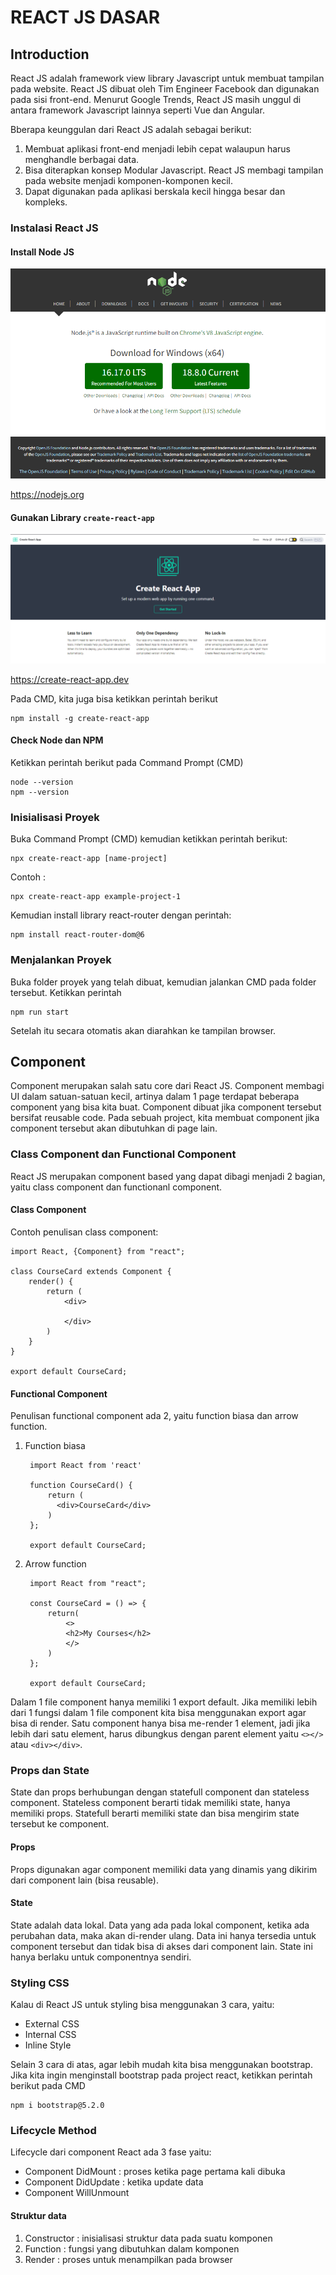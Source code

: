 # REACT JS DASAR
## Introduction
React JS adalah framework view library Javascript untuk membuat tampilan pada website. React JS dibuat oleh Tim Engineer Facebook dan digunakan pada sisi front-end. Menurut Google Trends, React JS masih unggul di antara framework Javascript lainnya seperti Vue dan Angular.

Bberapa keunggulan dari React JS adalah sebagai berikut:

1. Membuat aplikasi front-end menjadi lebih cepat walaupun harus menghandle berbagai data. 
2. Bisa diterapkan konsep Modular Javascript. React JS membagi tampilan pada website menjadi komponen-komponen kecil.
3. Dapat digunakan pada aplikasi berskala kecil hingga besar dan kompleks.

### Instalasi React JS
#### Install Node JS
![](assets/a.PNG)

https://nodejs.org

#### Gunakan Library `create-react-app`
![](assets/b.PNG)

https://create-react-app.dev

Pada CMD, kita juga bisa ketikkan perintah berikut

    npm install -g create-react-app

#### Check Node dan NPM
Ketikkan perintah berikut pada Command Prompt (CMD)
 
    node --version
    npm --version
    
### Inisialisasi Proyek
Buka Command Prompt (CMD) kemudian ketikkan perintah berikut:

    npx create-react-app [name-project]

Contoh :

    npx create-react-app example-project-1

Kemudian install library react-router dengan perintah:

    npm install react-router-dom@6

### Menjalankan Proyek
Buka folder proyek yang telah dibuat, kemudian jalankan CMD pada folder tersebut. Ketikkan perintah

    npm run start

Setelah itu secara otomatis akan diarahkan ke tampilan browser.

## Component
Component merupakan salah satu core dari React JS. Component membagi UI dalam satuan-satuan kecil, artinya dalam 1 page terdapat beberapa component yang bisa kita buat. Component dibuat jika component tersebut bersifat reusable code. Pada sebuah project, kita membuat component jika component tersebut akan dibutuhkan di page lain.

### Class Component dan Functional Component 
React JS merupakan component based yang dapat dibagi menjadi 2 bagian, yaitu class component dan functionanl component.

#### Class Component
Contoh penulisan class component:

    import React, {Component} from "react";

    class CourseCard extends Component {
        render() {
            return (
                <div>

                </div>
            )
        }
    }

    export default CourseCard;

#### Functional Component
Penulisan functional component ada 2, yaitu function biasa dan arrow function.
1. Function biasa
        
        import React from 'react'

        function CourseCard() {
            return (
              <div>CourseCard</div>
            )
        };

        export default CourseCard;

2. Arrow function

        import React from "react";

        const CourseCard = () => {
            return(
                <>
                <h2>My Courses</h2>
                </>
            )
        };

        export default CourseCard;

Dalam 1 file component hanya memiliki 1 export default. Jika memiliki lebih dari 1 fungsi dalam 1 file component kita bisa menggunakan export agar bisa di render. Satu component hanya bisa me-render 1 element, jadi jika lebih dari satu element, harus dibungkus dengan parent element yaitu `<></>` atau `<div></div>`.

### Props dan State 
State dan props berhubungan dengan statefull component dan stateless component. Stateless component berarti tidak memiliki state, hanya memiliki props. Statefull berarti memiliki state dan bisa mengirim state tersebut ke component.

#### Props
Props digunakan agar component memiliki data yang dinamis yang dikirim dari component lain (bisa reusable).

#### State
State adalah data lokal. Data yang ada pada lokal component, ketika ada perubahan data, maka akan di-render ulang. Data ini hanya tersedia untuk component tersebut dan tidak bisa di akses dari component lain. State ini hanya berlaku untuk componentnya sendiri.

### Styling CSS
Kalau di React JS untuk styling bisa menggunakan 3 cara, yaitu:
- External CSS
- Internal CSS
- Inline Style

Selain 3 cara di atas, agar lebih mudah kita bisa menggunakan bootstrap. Jika kita ingin menginstall bootstrap pada project react, ketikkan perintah berikut pada CMD

    npm i bootstrap@5.2.0

### Lifecycle Method
Lifecycle dari component React ada 3 fase yaitu:
- Component DidMount : proses ketika page pertama kali dibuka
- Component DidUpdate : ketika update data
- Component WillUnmount

#### Struktur data
1. Constructor : inisialisasi struktur data pada suatu komponen
2. Function : fungsi yang dibutuhkan dalam komponen
3. Render : proses untuk menampilkan pada browser